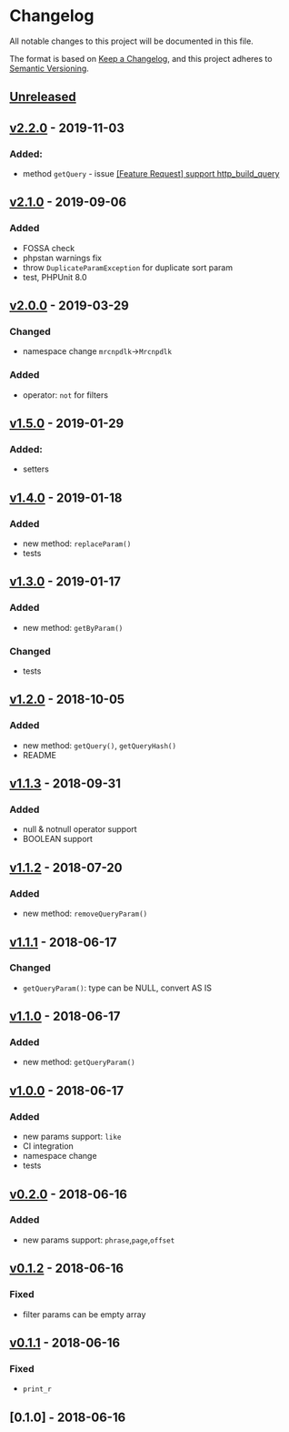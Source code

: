# Changelog
All notable changes to this project will be documented in this file.

The format is based on [Keep a Changelog](https://keepachangelog.com/en/1.0.0/),
and this project adheres to [Semantic Versioning](https://semver.org/spec/v2.0.0.html).

## [Unreleased]
## [v2.2.0] - 2019-11-03
### Added:
- method `getQuery` - issue [[Feature Request] support http_build_query](https://github.com/mrcnpdlk/url-search-parser/issues/8)

## [v2.1.0] - 2019-09-06
### Added
- FOSSA check
- phpstan warnings fix
- throw `DuplicateParamException` for duplicate sort param
- test, PHPUnit 8.0
## [v2.0.0] - 2019-03-29
### Changed
- namespace change `mrcnpdlk`->`Mrcnpdlk`
### Added
- operator: `not` for filters
## [v1.5.0] - 2019-01-29
### Added:
- setters
## [v1.4.0] - 2019-01-18
### Added
- new method: `replaceParam()`
- tests
## [v1.3.0] - 2019-01-17
### Added
- new method: `getByParam()`
### Changed
- tests
## [v1.2.0] - 2018-10-05
### Added
- new method: `getQuery()`, `getQueryHash()`
- README
## [v1.1.3] - 2018-09-31
### Added
- null & notnull operator support
- BOOLEAN support 
## [v1.1.2] - 2018-07-20
### Added
- new method: `removeQueryParam()`
## [v1.1.1] - 2018-06-17
### Changed
- `getQueryParam()`: type can be NULL, convert AS IS
## [v1.1.0] - 2018-06-17
### Added
- new method: `getQueryParam()`
## [v1.0.0] - 2018-06-17
### Added
- new params support: `like`
- CI integration
- namespace change
- tests
## [v0.2.0] - 2018-06-16
### Added
- new params support: `phrase`,`page`,`offset`
## [v0.1.2] - 2018-06-16
### Fixed
- filter params can be empty array
## [v0.1.1] - 2018-06-16
### Fixed
- `print_r`

## [0.1.0] - 2018-06-16

[Unreleased]: https://github.com/mrcnpdlk/url-search-parser/compare/v2.2.0...devel
[v2.2.0]: https://github.com/mrcnpdlk/url-search-parser/compare/v2.1.0...v2.2.0
[v2.1.0]: https://github.com/mrcnpdlk/url-search-parser/compare/v2.0.0...v2.1.0
[v2.0.0]: https://github.com/mrcnpdlk/url-search-parser/compare/v1.5.0...v2.0.0
[v1.5.0]: https://github.com/mrcnpdlk/url-search-parser/compare/v1.4.0...v1.5.0
[v1.4.0]: https://github.com/mrcnpdlk/url-search-parser/compare/v1.3.0...v1.4.0
[v1.3.0]: https://github.com/mrcnpdlk/url-search-parser/compare/v1.2.0...v1.3.0
[v1.2.0]: https://github.com/mrcnpdlk/url-search-parser/compare/v1.1.3...v1.2.0
[v1.1.3]: https://github.com/mrcnpdlk/url-search-parser/compare/v1.1.2...v1.1.3
[v1.1.2]: https://github.com/mrcnpdlk/url-search-parser/compare/v1.1.1...v1.1.2
[v1.1.1]: https://github.com/mrcnpdlk/url-search-parser/compare/v1.1.0...v1.1.1
[v1.1.0]: https://github.com/mrcnpdlk/url-search-parser/compare/v1.0.0...v1.1.0
[v1.0.0]: https://github.com/mrcnpdlk/url-search-parser/compare/v0.2.0...v1.0.0
[v0.2.0]: https://github.com/mrcnpdlk/url-search-parser/compare/v0.1.2...v0.2.0
[v0.1.2]: https://github.com/mrcnpdlk/url-search-parser/compare/v0.1.1...v0.1.2
[v0.1.1]: https://github.com/mrcnpdlk/url-search-parser/compare/v0.1.0...v0.1.1
[v0.1.0]: https://github.com/mrcnpdlk/url-search-parser/releases/tag/v0.1.0
